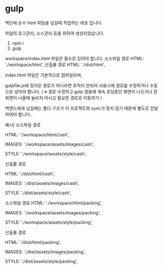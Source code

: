# gulp
백단에 순수 html 파일을 넘길때 작업하는 레포 입니다.

파일의 로그관리, 소스관리 등을 위하여 생성되었습니다.

1. npm i
2. gulp 

workspace/index.html 파일은 필수로 있어야 합니다.
소스파일 경로 HTML: './workspace/html',
산출물 경로 HTML: './dist/html',

index.html 파일은 기본적으로 컴파일되며, 

gulpfile.js에 정의된 경로가 아니라면 추적이 안되어 사용시에 경로를 수정하거나 
수동으로 넣어야 합니다. 
( ※ 경로 수정하고 gulp 쳤을때 계속 로딩중인 화면이 나오거나 흰화면이 나올때 놀라지 마시고 필요한 경로로 이동하기 )

백엔드에게 넘길때는 폴더 구조가 이 프로젝트와 sync가 맞지 않기 때문에 별도로 전달하여야 합니다..

예시)
소스파일 경로

HTML: './workspace/html/cash',

IMAGES: './workspace/assets/images/cash',

STYLE: './workspace/assets/style/cash',


산출물 경로

HTML: './dist/html/cash',

IMAGES: './dist/assets/images/cash',

STYLE: './dist/assets/style/cash',

소스파일 경로
HTML: './workspace/html/packing',

IMAGES: './workspace/assets/images/packing',

STYLE: './workspace/assets/style/packing',


산출물 경로

HTML: './dist/html/packing',

IMAGES: './dist/assets/images/packing',

STYLE: './dist/assets/style/packing',
